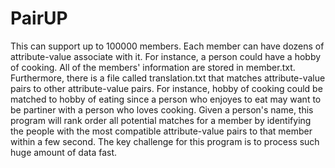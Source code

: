 # PairUP

This can support up to 100000 members. Each member can have dozens of attribute-value associate with it. For instance, a person could have a hobby of cooking. All of the members' information are stored in member.txt. Furthermore, there is a file called translation.txt that matches attribute-value pairs to other attribute-value pairs. For instance, hobby of cooking could be matched to hobby of eating since a person who enjoyes to eat may want to be partiner with a person who loves cooking. Given a person's name, this program will rank order all potential matches for a member by identifying the people with the most compatible attribute-value pairs to that member within a few second. The key challenge for this program is to process such huge amount of data fast.
